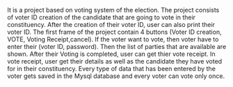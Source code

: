 It is a project based on voting system of the election.
The project consists of voter ID creation of the candidate that are going to vote in their constituency.
After the creation of their voter ID, user can also print their voter ID.
The first frame of the project contain 4 buttons (Voter ID creation, VOTE, Voting Receipt,cancel).
If the voter want to vote, then voter have to enter their (voter ID, password).
Then the list of parties that are available are shown.
After their Voting is completed, user can get thier vote receipt.
In vote receipt, user get their details as well as the candidate they have voted for in their constituency.
Every type of data that has been entered by the voter gets saved in the Mysql database and every voter can vote only once.
